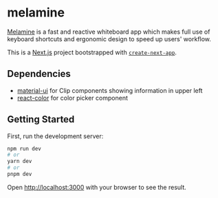 # melamine
[Melamine](https://github.com/iwei20/melamine) is a fast and reactive whiteboard app which makes full use of keyboard shortcuts and ergonomic design to speed up users' workflow.

This is a [Next.js](https://nextjs.org/) project bootstrapped with [`create-next-app`](https://github.com/vercel/next.js/tree/canary/packages/create-next-app).

## Dependencies
- [material-ui](https://mui.com/material-ui/) for Clip components showing information in upper left
- [react-color](https://casesandberg.github.io/react-color/) for color picker component

## Getting Started

First, run the development server:

```bash
npm run dev
# or
yarn dev
# or
pnpm dev
```

Open [http://localhost:3000](http://localhost:3000) with your browser to see the result.
